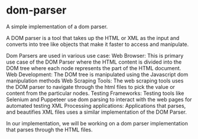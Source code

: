 # dom-parser
A simple implementation of a dom parser.

A DOM parser is a tool that takes up the HTML or XML as the input and converts into tree like objects that make it faster to access and manipulate.

Dom Parsers are used in various use case:
Web Browser: This is primary use case of the DOM Parser where the HTML content is divided into the DOM tree where each node represents the part of the HTML document.
Web Development: The DOM tree is manipulated using the Javascript dom manipulation methods
Web Scraping Tools: The web scraping tools uses the DOM parser to navigate through the html files to pick the value or content from the particular nodes.
Testing Frameworks: Testing tools like Selenium and Puppeteer use dom parsing to interact with the web pages for automated testing
XML Processing applications: Applications that parses, and beautifies XML files uses a similar implementation of the DOM Parser.

In our implementation, we will be working on a dom parser implementation that parses through the HTML files.

